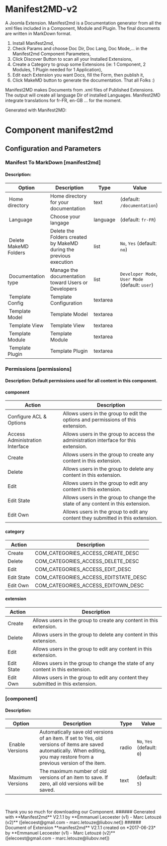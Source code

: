 # Manifest2MD-v2
A Joomla Extension. Manifest2md is a Documentation generator from all the xml files included in a Component, Module and Plugin.
The final documents are written in MarkDown format.

1) Install Manifest2md,
2) Check Params and choose Doc Dir, Doc Lang, Doc Mode,... in the Manifest2md Component Parameters,
3) Click Discover Button to scan all your Installed Extensions,
4) Create a Category to group some Extensions (ie: 1 Component, 2 Modules, 1 Plugin needed for 1 Application),
5) Edit each Extension you want Docs, fill the Form, then publish it,
6) Click MakeMD button to generate the documentation. That all Folks :)

Manifest2MD makes Documents from .xml files of Published Extensions.
The output will create all language Dir of installed Languages.
Manifest2MD integrate translations for fr-FR, en-GB ... for the moment.

Generated with Manifest2MD:

# Component manifest2md
## Configuration and Parameters
### Manifest To MarkDown [manifest2md]
#### Description: 
| Option | Description | Type | Value |
| ------ | ----------- | -----|-------|
|  Home directory | Home directory for your documentation  | text |  (default: `/documentation`)|
|  Language | Choose your langage | language |  (default: `fr-FR`)|
|  Delete MakeMD Folders | Delete the Folders created by MakeMD during the previous execution | list | `No`, `Yes` (default: `no`)|
|  Documentation type | Manage the documentation toward Users or Developers | list | `Developer Mode`, `User Mode` (default: `user`)|
|  Template Config | Template Configuration | textarea | |
|  Template Model | Template Model | textarea | |
|  Template View | Template View | textarea | |
|  Template Module | Template Module | textarea | |
|  Template Plugin | Template Plugin | textarea | |
### Permissions [permissions]
#### Description: Default permissions used for all content in this component.
#### component
| Action | Description |
| ------ | ----------- |
 | Configure ACL & Options | Allows users in the group to edit the options and permissions of this extension. | 
 | Access Administration Interface | Allows users in the group to access the administration interface for this extension. | 
 | Create | Allows users in the group to create any content in this extension. | 
 | Delete | Allows users in the group to delete any content in this extension. | 
 | Edit | Allows users in the group to edit any content in this extension. | 
 | Edit State | Allows users in the group to change the state of any content in this extension. | 
 | Edit Own | Allows users in the group to edit any content they submitted in this extension. | 
#### category
| Action | Description |
| ------ | ----------- |
 | Create | COM_CATEGORIES_ACCESS_CREATE_DESC | 
 | Delete | COM_CATEGORIES_ACCESS_DELETE_DESC | 
 | Edit | COM_CATEGORIES_ACCESS_EDIT_DESC | 
 | Edit State | COM_CATEGORIES_ACCESS_EDITSTATE_DESC | 
 | Edit Own | COM_CATEGORIES_ACCESS_EDITOWN_DESC | 
#### extension
| Action | Description |
| ------ | ----------- |
 | Create | Allows users in the group to create any content in this extension. | 
 | Delete | Allows users in the group to delete any content in this extension. | 
 | Edit | Allows users in the group to edit any content in this extension. | 
 | Edit State | Allows users in the group to change the state of any content in this extension. | 
 | Edit Own | Allows users in the group to edit any content they submitted in this extension. | 
###  [component]
#### Description: 
| Option | Description | Type | Value |
| ------ | ----------- | -----|-------|
|  Enable Versions | Automatically save old versions of an item. If set to Yes, old versions of items are saved automatically. When editing, you may restore from a previous version of the item. | radio | `No`, `Yes` (default: `0`)|
|  Maximum Versions | The maximum number of old versions of an item to save. If zero, all old versions will be saved. | text |  (default: `5`)|
<p> </p>
Thank you so much for downloading our Component.
###### Generated with **Manifest2md** V2.1.1 by **Emmanuel Lecoester (v1) - Marc Letouzé (v2)** ([elecoest@gmail.com - marc.letouze@liubov.net])
###### Document of Extension **manifest2md** V2.1.1 created on *2017-06-23* by **Emmanuel Lecoester (v1) - Marc Letouzé (v2)** ([elecoest@gmail.com - marc.letouze@liubov.net])
